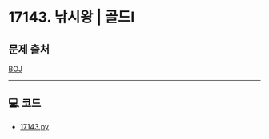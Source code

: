 # 17143. 낚시왕 | 골드I

## 문제 출처
[BOJ](https://www.acmicpc.net/problem/17143)





---

## 💻 코드
* [17143.py](17143.py)